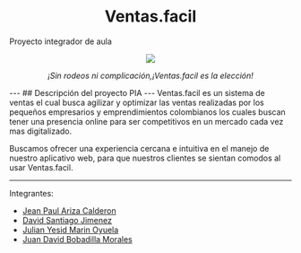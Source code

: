 <h1 align="center"> Ventas.facil</h1>

Proyecto integrador de aula
<p align="center"><img src="https://user-images.githubusercontent.com/102427556/233881485-9f47c731-3074-4862-81d3-e017ba15d8b7.png"/></p>
<p align="center"><em>¡Sin rodeos ni complicación,¡Ventas.facil es la elección!</em> </p>
---
## Descripción del proyecto PIA
---
Ventas.facil es un sistema de ventas el cual busca agilizar y optimizar las ventas realizadas por los pequeños empresarios y emprendimientos colombianos los cuales buscan tener una presencia online para ser competitivos en un mercado cada vez mas digitalizado.

Buscamos ofrecer una experiencia cercana e intuitiva en el manejo de nuestro aplicativo web, para que nuestros clientes se sientan comodos al usar Ventas.facil.



---
<p>Integrantes:</p>
<ul>
  <li><a href="https://github.com/jeanlol0123">Jean Paul Ariza Calderon</a></li>
  <li><a href="https://github.com/D4V1D16">David Santiago Jimenez</a></li>
  <li><a href="https://github.com/Jlydm">Julian Yesid Marin Oyuela</a></li>
  <li><a href="https://github.com/ElJuanxi">Juan David Bobadilla Morales</a></li>
</ul>
